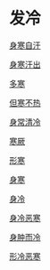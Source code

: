 # 发冷[身寒自汗](https://www.gmzyjc.com/search/result?wd=身寒自汗)[身寒汗出](https://www.gmzyjc.com/search/result?wd=身寒汗出)[多寒](https://www.gmzyjc.com/search/result?wd=多寒)[但寒不热](https://www.gmzyjc.com/search/result?wd=但寒不热)[身常清冷](https://www.gmzyjc.com/search/result?wd=身常清冷)[寒厥](https://www.gmzyjc.com/search/result?wd=寒厥)[形寒](https://www.gmzyjc.com/search/result?wd=形寒)[身寒](https://www.gmzyjc.com/search/result?wd=身寒)[身冷](https://www.gmzyjc.com/search/result?wd=身冷)[身冷恶寒](https://www.gmzyjc.com/search/result?wd=身冷恶寒)[身肿而冷](https://www.gmzyjc.com/search/result?wd=身肿而冷)[形冷恶寒](https://www.gmzyjc.com/search/result?wd=形冷恶寒)